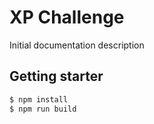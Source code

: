 # XP Challenge

Initial documentation description


## Getting starter

```bash
$ npm install
$ npm run build
```
